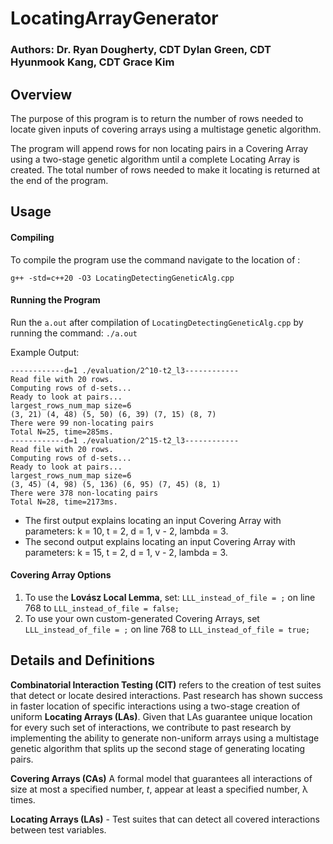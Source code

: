 
# LocatingArrayGenerator
### Authors: Dr. Ryan Dougherty, CDT Dylan Green, CDT Hyunmook Kang, CDT Grace Kim
## Overview
The purpose of this program is to return the number of rows needed to locate given inputs of covering arrays using a multistage genetic algorithm.

The program will append rows for non locating pairs in a Covering Array using a two-stage genetic algorithm until a complete Locating Array is created. The total number of rows needed to make it locating is returned at the end of the program.
## Usage
#### Compiling

To compile the program use the command navigate to the location of :
```
g++ -std=c++20 -O3 LocatingDetectingGeneticAlg.cpp
```
#### Running the Program
Run the ```a.out``` after compilation of ```LocatingDetectingGeneticAlg.cpp``` by running the command: ```./a.out```

Example Output:
```
------------d=1 ./evaluation/2^10-t2_l3------------
Read file with 20 rows.
Computing rows of d-sets...
Ready to look at pairs...
largest_rows_num_map size=6
(3, 21) (4, 48) (5, 50) (6, 39) (7, 15) (8, 7)
There were 99 non-locating pairs
Total N=25, time=285ms.
------------d=1 ./evaluation/2^15-t2_l3------------
Read file with 20 rows.
Computing rows of d-sets...
Ready to look at pairs...
largest_rows_num_map size=6
(3, 45) (4, 98) (5, 136) (6, 95) (7, 45) (8, 1)
There were 378 non-locating pairs
Total N=28, time=2173ms.
```
- The first output explains locating an input Covering Array with parameters: k = 10, t = 2, d = 1, v - 2, lambda = 3.
- The second output explains locating an input Covering Array with parameters: k = 15, t = 2, d = 1, v - 2, lambda = 3.

#### Covering Array Options
1. To use the <strong>Lovász Local Lemma</strong>, set:
```LLL_instead_of_file = ;``` on line 768 to ```LLL_instead_of_file = false;```
2. To use your own custom-generated Covering Arrays, set
```LLL_instead_of_file = ;``` on line 768 to ```LLL_instead_of_file = true;```


## Details and Definitions
<strong>Combinatorial Interaction Testing (CIT)</strong> refers to the creation of test suites that detect or locate desired interactions. Past research has shown success in faster location of specific interactions using a two-stage creation of uniform <strong>Locating Arrays (LAs)</strong>. Given that LAs guarantee unique location for every such set of interactions, we contribute to past research by implementing the ability to generate non-uniform arrays using a multistage genetic algorithm that splits up the second stage of generating locating pairs.

<strong>Covering Arrays (CAs)</strong> A formal model that guarantees all interactions of size at most a specified number,  $t$, appear at least a specified number, &lambda; times.

<strong>Locating Arrays (LAs)</strong> - Test suites that can detect all covered interactions between test variables.